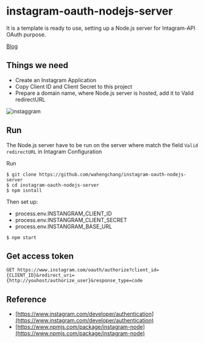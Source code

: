 # instagram-oauth-nodejs-server
It is a template is ready to use, setting up a Node.js server for Intagram-API OAuth purpose.

[Blog](https://hackernoon.com/instagramapi-set-up-nodejs-server-to-get-access-token-in-3-step-34c66039cffc)

## Things we need
 - Create an Instagram Application
 - Copy Client ID and Client Secret to this project
 - Prepare a domain name, where Node.js server is hosted, add it to Valid redirectURL

![instaggram](https://cloud.githubusercontent.com/assets/5538753/25563344/35335676-2dcd-11e7-9035-dcdb8fea41e3.jpg)

## Run
The Node.js server have to be run on the server where match the field `Valid redirectURL` in Intagram Configuration

Run
```
$ git clone https://github.com/wahengchang/instagram-oauth-nodejs-server
$ cd instagram-oauth-nodejs-server
$ npm isntall 
```

Then set up:
 - process.env.INSTANGRAM_CLIENT_ID
 - process.env.INSTANGRAM_CLIENT_SECRET
 - process.env.INSTANGRAM_BASE_URL
```
$ npm start
```

## Get access token
```
GET https://www.instagram.com/oauth/authorize?client_id={CLIENT_ID}&redirect_uri={http://youhost/authorize_user}&response_type=code
```


## Reference
 - [https://www.instagram.com/developer/authentication](https://www.instagram.com/developer/authentication)
 - [https://www.npmjs.com/package/instagram-node](https://www.npmjs.com/package/instagram-node)
